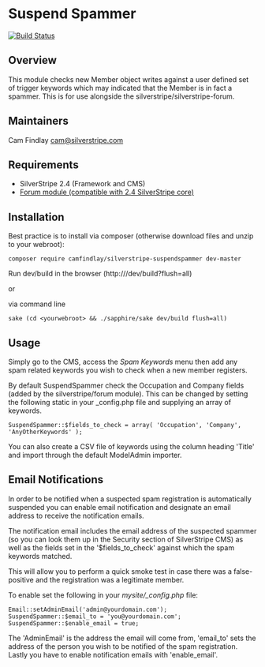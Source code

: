 # Suspend Spammer #

[![Build Status](https://travis-ci.org/camfindlay/silverstripe-suspendspammer.png?branch=master)](https://travis-ci.org/camfindlay/silverstripe-suspendspammer)

## Overview ##
This module checks new Member object writes against a user defined set of trigger keywords which may indicated that 
the Member is in fact a spammer. This is for use alongside the silverstripe/silverstripe-forum.

## Maintainers ##
Cam Findlay <cam@silverstripe.com>

## Requirements ##
 * SilverStripe 2.4 (Framework and CMS)
 * [Forum module (compatible with 2.4 SilverStripe core)](https://github.com/silverstripe/silverstripe-forum)

## Installation ##

Best practice is to install via composer (otherwise download files and unzip to your webroot):

    composer require camfindlay/silverstripe-suspendspammer dev-master

Run dev/build in the browser (http://<yourwebsite>/dev/build?flush=all) 

or 

via command line

    sake (cd <yourwebroot> && ./sapphire/sake dev/build flush=all)

## Usage ##
Simply go to the CMS, access the *Spam Keywords* menu then add any spam related keywords you wish to check when a new 
member registers. 

By default SuspendSpammer check the Occupation and Company fields (added by the silverstripe/forum module). 
This can be changed by setting the following static in your _config.php file and supplying an array of keywords.

    SuspendSpammer::$fields_to_check = array( 'Occupation', 'Company', 'AnyOtherKeywords' );

You can also create a CSV file of keywords using the column heading 'Title' and import through the default ModelAdmin 
importer.

## Email Notifications ##
In order to be notified when a suspected spam registration is automatically suspended you can enable email notification and designate an email address to receive the notification emails. 

The notification email includes the email address of the suspected spammer (so you can look them up in the Security section of SilverStripe CMS) as well as the fields set in the '$fields_to_check' against which the spam keywords matched. 

This will allow you to perform a quick smoke test in case there was a false-positive and the registration was a legitimate member.

To enable set the following in your *mysite/_config.php* file:  
    
    Email::setAdminEmail('admin@yourdomain.com');
    SuspendSpammer::$email_to = 'you@yourdomain.com';
    SuspendSpammer::$enable_email = true;
    
The 'AdminEmail' is the address the email will come from, 'email_to' sets the address of the person you wish to be notified of the spam registration. Lastly you have to enable notification emails with 'enable_email'.
